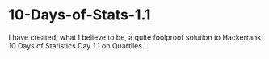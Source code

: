 # 10-Days-of-Stats-1.1
I have created, what I believe to be, a quite foolproof solution to Hackerrank 10 Days of Statistics Day 1.1 on Quartiles.
